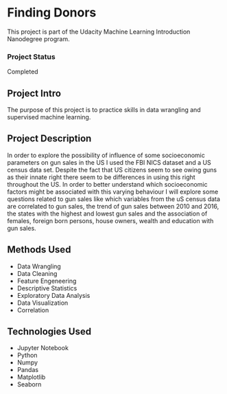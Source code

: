  # Finding Donors
This project is part of the Udacity Machine Learning Introduction Nanodegree program.

### Project Status
Completed

## Project Intro
The purpose of this project is to practice skills in data wrangling and supervised machine learning.

## Project Description
In order to explore the possibility of influence of some socioeconomic parameters on gun sales in the US I used the FBI NICS dataset and a US census data set. Despite the fact that US citizens seem to see owing guns as their innate right there seem to be differences in using this right throughout the US. In order to better understand which socioeconomic factors might be associated with this varying behaviour I will explore some questions related to gun sales like which variables from the uS census data are correlated to gun sales, the trend of gun sales between 2010 and 2016, the states with the highest and lowest gun sales and the association of females, foreign born persons, house owners, wealth and education with gun sales.

## Methods Used
- Data Wrangling
- Data Cleaning
- Feature Engeneering
- Descriptive Statistics
- Exploratory Data Analysis
- Data Visualization
- Correlation

## Technologies Used
- Jupyter Notebook
- Python
- Numpy
- Pandas
- Matplotlib
- Seaborn
